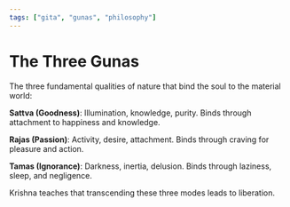 ```yaml
---
tags: ["gita", "gunas", "philosophy"]
---
```


# The Three Gunas

The three fundamental qualities of nature that bind the soul to the material world:

**Sattva (Goodness)**: Illumination, knowledge, purity. Binds through attachment to happiness and knowledge.

**Rajas (Passion)**: Activity, desire, attachment. Binds through craving for pleasure and action.

**Tamas (Ignorance)**: Darkness, inertia, delusion. Binds through laziness, sleep, and negligence.

Krishna teaches that transcending these three modes leads to liberation.





